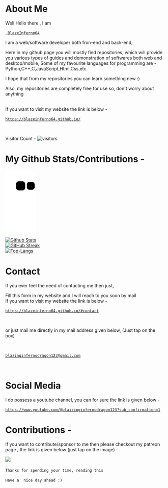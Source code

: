 # About Me
Well Hello there , I am
<a href="https://github.com/BlazeInferno64/BlazeInferno64">
 
```
 BlazeInferno64
```
 </a>
<p>
 I am a web/software developer both fron-end and back-end,
 
 Here in my github page you will mostly find repositories, which will provide you various types of guides and demonstration of softwares both web and desktop/mobile,
 Some of my favourite languages for programming are - Python,C++,C,JavaScript,Html,Css,etc.

 I hope that from my repositories you can learn something new :)
 
 Also, my repositories are completely free for use so, don't worry about anything
 </p>
 
 <br>
 If you want to visit my website the link is below -
 <a href="https://blazeinferno64.github.io/">
 
```
https://blazeinferno64.github.io/
```
 </a>

<br>

Visitor Count -
![visitors](https://visitor-badge.glitch.me/badge?page_id=BlazeInferno64&left_color=black&right_color=blue)
<br>

# My Github Stats/Contributions -

<a href="https://github.com/BlazeInferno64" target="_blank" >
<img src="https://raw.githubusercontent.com/BlazeInferno64/BlazeInferno64/output/github-contribution-grid-snake.svg">
</a>

[![Github Stats](https://github-readme-stats.vercel.app/api?username=BlazeInferno64&count_private=true&show_icons=true&include_all_commits=true&theme=radical)](https://github.com/BlazeInferno64)
<br>
[![GitHub Streak](https://github-readme-streak-stats.herokuapp.com?user=BlazeInferno64&theme=dark)](https://github.com/BlazeInferno64)
<br>
[![Top-Langs](https://github-readme-stats.vercel.app/api/top-langs/?username=BlazeInferno64&theme=radical&layout=compact)](https://github.com/BlazeInferno64?tab=repositories)
<br>

# Contact

If you ever feel the need of contacting me then just,

Fill this form in my website and I will reach to you soon by mail
<br>
 If you want to visit my website the link is below -
 <a href="https://blazeinferno64.github.io/#contact">
 
```
https://blazeinferno64.github.io/#contact
```
 </a>
<br>

or just mail me directly in my mail address given below, (Just tap on the box)

<br>
<a href="mailto:blazinginfernodragon123@gmail.com" target="_blank">

```
blazinginfernodragon123@gmail.com
```
</a>
<br>

# Social Media 

I do possess a youtube channel, you can for sure the link is given below -

<a href="https://www.youtube.com/@blaizinginfernodragon123?sub_confirmation=1" target="_blank">

```
https://www.youtube.com/@blaizinginfernodragon123?sub_confirmation=1
```
</a>

# Contributions -

If you want to contribute/sponsor to me then please checkout my patreon page ,
the link is given below (just tap on the image) -

<a href="https://patreon.com/blaizinginfernodragon123" target="_blank">
<img src="https://1.bp.blogspot.com/-7bPYnbDpDMg/YFfPMuFKyyI/AAAAAAAAS6A/8F8MMmMP4AQSACqo1EAshGTQhm0HEaKygCLcBGAsYHQ/s640/76jg.png">
</a>

`
Thanks for spending your time, reading this 
`

`
Have a  nice day ahead :)
`


<!---
BlazeInferno64/BlazeInferno64 is a ✨ special ✨ repository because its `README.md` (this file) appears on your GitHub profile.
You can click the Preview link to take a look at your changes.
--->

